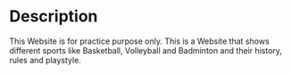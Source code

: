 # Description 

This Website is for practice purpose only.
This is a Website that shows different sports like Basketball, Volleyball and Badminton
and their history, rules and playstyle.
